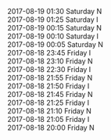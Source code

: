2017-08-19 01:30 Saturday  N  
2017-08-19 01:25 Saturday  I  
2017-08-19 00:15 Saturday  N  
2017-08-19 00:10 Saturday  I  
2017-08-19 00:05 Saturday  N  
2017-08-18 23:45 Friday  I  
2017-08-18 23:10 Friday  N  
2017-08-18 22:30 Friday  I  
2017-08-18 21:55 Friday  N  
2017-08-18 21:50 Friday  I  
2017-08-18 21:45 Friday  N  
2017-08-18 21:25 Friday  I  
2017-08-18 21:10 Friday  N  
2017-08-18 21:05 Friday  I  
2017-08-18 20:00 Friday  N  

